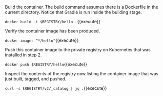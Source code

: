 Build the container. The build command assumes there is a Dockerfile in the current directory. Notice that Gradle is run inside the building stage.

`docker build -t $REGISTRY/hello .`{{execute}}

Verify the container image has been produced.

`docker images "*/hello"`{{execute}}

Push this container image to the private registry on Kubernetes that was installed in step 2.

`docker push $REGISTRY/hello`{{execute}}

Inspect the contents of the registry now listing the container image that was just built, tagged, and pushed.

`curl -s $REGISTRY/v2/_catalog | jq .`{{execute}}
